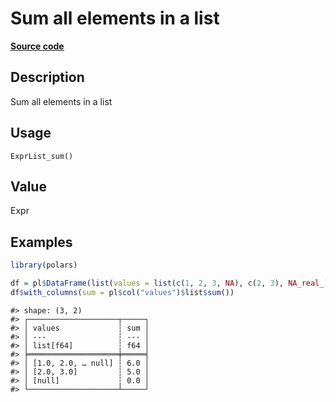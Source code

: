 

# Sum all elements in a list

[**Source code**](https://github.com/pola-rs/r-polars/tree/main/R/expr__list.R#L26)

## Description

Sum all elements in a list

## Usage

<pre><code class='language-R'>ExprList_sum()
</code></pre>

## Value

Expr

## Examples

``` r
library(polars)

df = pl$DataFrame(list(values = list(c(1, 2, 3, NA), c(2, 3), NA_real_)))
df$with_columns(sum = pl$col("values")$list$sum())
```

    #> shape: (3, 2)
    #> ┌────────────────────┬─────┐
    #> │ values             ┆ sum │
    #> │ ---                ┆ --- │
    #> │ list[f64]          ┆ f64 │
    #> ╞════════════════════╪═════╡
    #> │ [1.0, 2.0, … null] ┆ 6.0 │
    #> │ [2.0, 3.0]         ┆ 5.0 │
    #> │ [null]             ┆ 0.0 │
    #> └────────────────────┴─────┘
